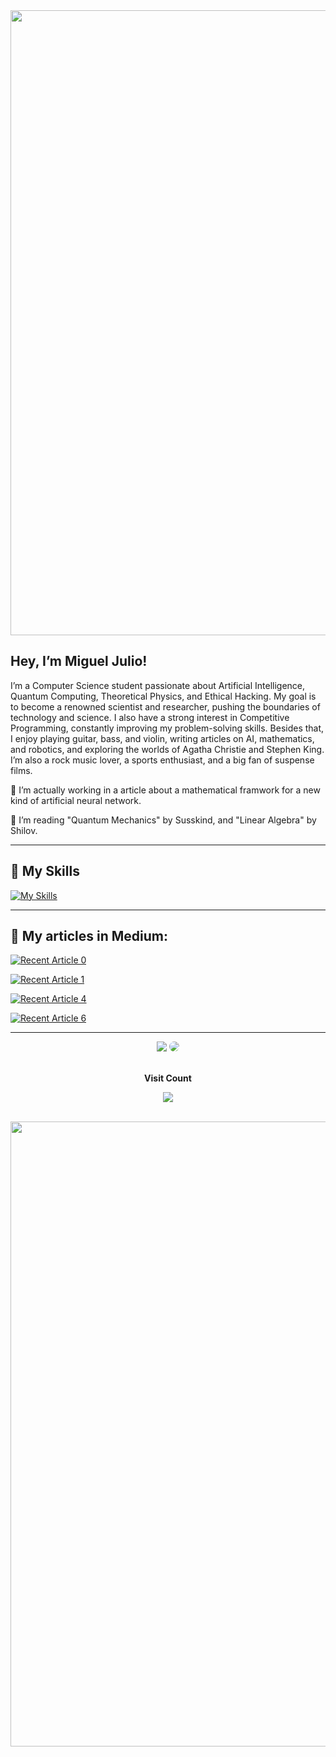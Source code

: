 <img src="https://github.com/TheDudeThatCode/TheDudeThatCode/blob/master/Assets/dino.gif" width="1000">

## Hey, I’m Miguel Julio!

I’m a Computer Science student passionate about Artificial Intelligence, Quantum Computing, Theoretical Physics, and Ethical Hacking. My goal is to become a renowned scientist and researcher, pushing the boundaries of technology and science. I also have a strong interest in Competitive Programming, constantly improving my problem-solving skills. Besides that, I enjoy playing guitar, bass, and violin, writing articles on AI, mathematics, and robotics, and exploring the worlds of Agatha Christie and Stephen King. I’m also a rock music lover, a sports enthusiast, and a big fan of suspense films.

🔭 I’m actually working in a article about a mathematical framwork for a new kind of artificial neural network.

💬 I’m reading "Quantum Mechanics" by Susskind, and "Linear Algebra" by Shilov.

---

## 🚀 My Skills

[![My Skills](https://skillicons.dev/icons?i=arch,bash,blender,c,discord,cpp,docker,github,gmail,kali,linkedin,linux,mysql,neovim,opencv,py,pytorch,sklearn,tensorflow,vim,visualstudio,vscode,&perline=11)](https://skillicons.dev)

---

## 📖 My articles in Medium:

<a target="_blank" href="https://github-readme-medium-recent-article.vercel.app/medium/@julioaraujo.guel/0"><img src="https://github-readme-medium-recent-article.vercel.app/medium/@julioaraujo.guel/0" alt="Recent Article 0">

<a target="_blank" href="https://github-readme-medium-recent-article.vercel.app/medium/@julioaraujo.guel/1"><img src="https://github-readme-medium-recent-article.vercel.app/medium/@julioaraujo.guel/1" alt="Recent Article 1">

<a target="_blank" href="https://github-readme-medium-recent-article.vercel.app/medium/@julioaraujo.guel/4"><img src="https://github-readme-medium-recent-article.vercel.app/medium/@julioaraujo.guel/4" alt="Recent Article 4">

<a target="_blank" href="https://github-readme-medium-recent-article.vercel.app/medium/@julioaraujo.guel/6"><img src="https://github-readme-medium-recent-article.vercel.app/medium/@julioaraujo.guel/6" alt="Recent Article 6">

---

<div align="center"> 
<a href = "mailto:julioaraujo.guel@gmail.com"> <img src="https://img.shields.io/badge/-Gmail-%23333?style=for-the-badge&logo=gmail&logoColor=white" target="_blank"></a>
<a href="https://www.linkedin.com/in/miguel-julio-b029b3288/" target="_blank"><img src="https://img.shields.io/badge/-LinkedIn-%230077B5?style=for-the-badge&logo=linkedin&logoColor=white" style="border-radius: 30px" target="_blank"></a> 
 </div>

<div align="center">
<br><p align="center"><b>Visit Count</b></p>  
<p align="center"><img align="center" src="https://profile-counter.glitch.me/{Miguell-J}/count.svg" /></p> 
<br>
</div>

<img src="https://github.com/TheDudeThatCode/TheDudeThatCode/blob/master/Assets/Mario_Gameplay.gif" width="1000"/>
